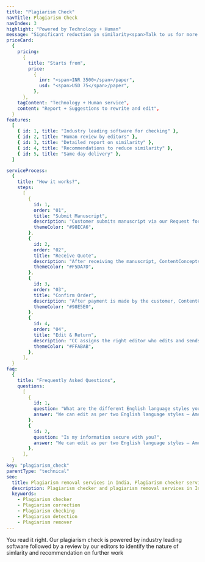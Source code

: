 ```yaml
---
title: "Plagiarism Check"
navTitle: Plagiarism Check
navIndex: 3
highlight: "Powered by Technology + Human"
message: "Significant reduction in similarity<span>Talk to us for more details</span>"
priceCard:
  {
    pricing:
      {
        title: "Starts from",
        price:
          {
            inr: "<span>INR 3500</span>/paper",
            usd: "<span>USD 75</span>/paper",
          },
      },
    tagContent: "Technology + Human service",
    content: "Report + Suggestions to rewrite and edit",
  }
features:
  [
    { id: 1, title: "Industry leading software for checking" },
    { id: 2, title: "Human review by editors" },
    { id: 3, title: "Detailed report on similarity" },
    { id: 4, title: "Recommendations to reduce similarity" },
    { id: 5, title: "Same day delivery" },
  ]

serviceProcess:
  {
    title: "How it works?",
    steps:
      [
        {
          id: 1,
          order: "01",
          title: "Submit Manuscript",
          description: "Customer submits manuscript via our Request for quote page.",
          themeColor: "#98ECA6",
        },
        {
          id: 2,
          order: "02",
          title: "Receive Quote",
          description: "After receiving the manuscript, ContentConcepts sends price quote.",
          themeColor: "#F5DA7D",
        },
        {
          id: 3,
          order: "03",
          title: "Confirm Order",
          description: "After payment is made by the customer, ContentConcepts sends confirmation of payment.",
          themeColor: "#98E5E0",
        },
        {
          id: 4,
          order: "04",
          title: "Edit & Return",
          description: "CC assigns the right editor who edits and sends the edited document back to the customer.",
          themeColor: "#FFABAB",
        },
      ],
  }
faq:
  {
    title: "Frequently Asked Questions",
    questions:
      [
        {
          id: 1,
          question: "What are the different English language styles you use while editing?",
          answer: "We can edit as per two English language styles – American English and British English. You can choose your preferred language style in the online submission form.",
        },
        {
          id: 2,
          question: "Is my information secure with you?",
          answer: "We can edit as per two English language styles – American English and British English.",
        },
      ],
  }
key: "plagiarism_check"
parentType: "technical"
seo:
  title: Plagiarism removal services in India, Plagiarism checker services
  description: Plagiarism checker and plagiarism removal services in India at truly affordable prices. We help reduce similarity in manuscript
  keywords:
    - Plagiarism checker
    - Plagiarism correction
    - Plagiarism checking
    - Plagiarism detection
    - Plagiarism remover
---
```


You read it right. Our plagiarism check is powered by industry leading software followed by a review by our editors to identify the nature of simlarity and recommendation on further work

